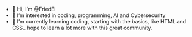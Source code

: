 - 👋 Hi, I’m @FriedEi
- 👀 I’m interested in coding, programming, AI and Cybersecurity
- 🌱 I’m currently learning coding, starting with the basics, like HTML and CSS.. hope to learn a lot more with this great community.


<!---
FriedEi/FriedEi is a ✨ special ✨ repository because its `README.md` (this file) appears on your GitHub profile.
You can click the Preview link to take a look at your changes.
--->
